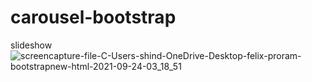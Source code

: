 # carousel-bootstrap
slideshow
![screencapture-file-C-Users-shind-OneDrive-Desktop-felix-proram-bootstrapnew-html-2021-09-24-03_18_51](https://user-images.githubusercontent.com/89214910/134588818-5a8aa76e-1aaf-4b2b-96e1-1d8b661565e0.png)

